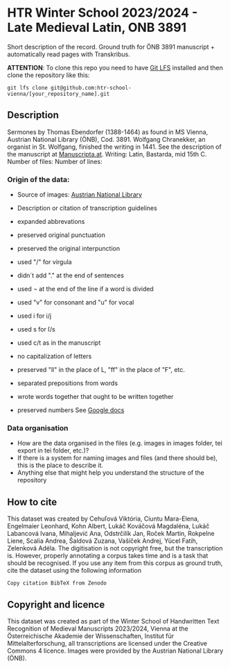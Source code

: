 # HTR Winter School 2023/2024 - Late Medieval Latin, ONB 3891

Short description of the record.
Ground truth for ÖNB 3891 manuscript + automatically read pages with Transkribus.

**ATTENTION**: To clone this repo you need to have [Git LFS](https://git-lfs.com/) installed and then clone the repository like this:

```
git lfs clone git@github.com:htr-school-vienna/[your_repository_name].git
```

## Description

Sermones by Thomas Ebendorfer (1388-1464) as found in MS Vienna, Austrian National Library (ÖNB), Cod. 3891. Wolfgang Chranekker, an organist in St. Wolfgang, finished the writing in 1441. See the description of the manuscript at [Manuscripta.at](https://manuscripta.at/hs_detail.php?ID=6137). 
Writing: Latin, Bastarda, mid 15th C.
Number of files:
Number of lines:




### Origin of the data:
- Source of images: [Austrian National Library](https://search.onb.ac.at/permalink/f/sb7jht/ONB_alma21294771960003338)

- Description or citation of transcription guidelines
 - expanded abbrevations
 - preserved original punctuation
 - preserved the original interpunction
 - used "/" for virgula
 - didn´t add "." at the end of sentences
 - used ¬ at the end of the line if a word is divided
 - used "v" for consonant and "u" for vocal
 - used i for i/j
 - used s for ſ/s
 - used c/t as in the manuscript
 - no capitalization of letters
 - preserved "ll" in the place of L, "ff" in the place of "F", etc.
 - separated prepositions from words
 - wrote words together that ought to be written together 
 - preserved numbers
See [Google docs](https://docs.google.com/document/d/1YdHBZzUrIEE6TL6aio8J5Zrf-GSCWfgNV8BNHD7pKSI/edit?usp=sharing)



### Data organisation
- How are the data organised in the files (e.g. images in images folder, tei export in tei folder, etc.)?
- If there is a system for naming images and files (and there should be), this is the place to describe it.
- Anything else that might help you understand the structure of the repository

## How to cite
This dataset was created by Cehuľová Viktória, Ciuntu Mara-Elena, Engelmaier Leonhard, Kohn Albert, Lukáč Kováčová Magdaléna, Lukáč Labancová Ivana, Mihaljević Ana, Odstrčilík Jan, Roček Martin, Rokpelne Liene, Scalia Andrea, Šaldová Zuzana, Vašíček Andrej, Yücel Fatih, Zelenková Adéla. The digitisation is not copyright free, but the transcription is. However, properly annotating a corpus takes time and is a task that should be recognised. If you use any item from this corpus as ground truth, cite the dataset using the following information

```
Copy citation BibTeX from Zenodo
```

## Copyright and licence
This dataset was created as part of the Winter School of Handwritten Text Recognition of Medieval Manuscripts 2023/2024, Vienna at the Österreichische Akademie der Wissenschaften, Institut für Mittelalterforschung, all transcriptions are licensed under the Creative Commons 4 licence. Images were provided by the Austrian National Library (ÖNB).